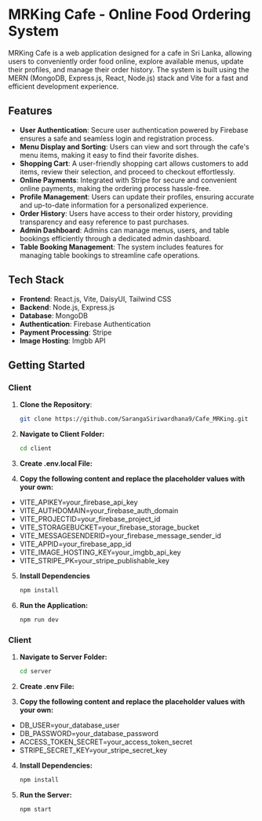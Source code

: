 # MRKing Cafe - Online Food Ordering System

MRKing Cafe is a web application designed for a cafe in Sri Lanka, allowing users to conveniently order food online, explore available menus, update their profiles, and manage their order history. The system is built using the MERN (MongoDB, Express.js, React, Node.js) stack and Vite for a fast and efficient development experience.

## Features

- **User Authentication**: Secure user authentication powered by Firebase ensures a safe and seamless login and registration process.
- **Menu Display and Sorting**: Users can view and sort through the cafe's menu items, making it easy to find their favorite dishes.
- **Shopping Cart**: A user-friendly shopping cart allows customers to add items, review their selection, and proceed to checkout effortlessly.
- **Online Payments**: Integrated with Stripe for secure and convenient online payments, making the ordering process hassle-free.
- **Profile Management**: Users can update their profiles, ensuring accurate and up-to-date information for a personalized experience.
- **Order History**: Users have access to their order history, providing transparency and easy reference to past purchases.
- **Admin Dashboard**: Admins can manage menus, users, and table bookings efficiently through a dedicated admin dashboard.
- **Table Booking Management**: The system includes features for managing table bookings to streamline cafe operations.

## Tech Stack

- **Frontend**: React.js, Vite, DaisyUI, Tailwind CSS
- **Backend**: Node.js, Express.js
- **Database**: MongoDB
- **Authentication**: Firebase Authentication
- **Payment Processing**: Stripe
- **Image Hosting**: Imgbb API

## Getting Started

### Client

1. **Clone the Repository**:

   ```bash
   git clone https://github.com/SarangaSiriwardhana9/Cafe_MRKing.git
   
2. **Navigate to Client Folder:**

   ```bash
   cd client

3. **Create .env.local File:**

4. **Copy the following content and replace the placeholder values with your own:**

- VITE_APIKEY=your_firebase_api_key
- VITE_AUTHDOMAIN=your_firebase_auth_domain
- VITE_PROJECTID=your_firebase_project_id
- VITE_STORAGEBUCKET=your_firebase_storage_bucket
- VITE_MESSAGESENDERID=your_firebase_message_sender_id
- VITE_APPID=your_firebase_app_id
- VITE_IMAGE_HOSTING_KEY=your_imgbb_api_key
- VITE_STRIPE_PK=your_stripe_publishable_key

5. **Install Dependencies**

   ```bash
   npm install

7. **Run the Application:**

   ```bash
   npm run dev

### Client

1. **Navigate to Server Folder:**

   ```bash
   cd server
   
2. **Create .env File:**

3. **Copy the following content and replace the placeholder values with your own:**
   
- DB_USER=your_database_user
- DB_PASSWORD=your_database_password
- ACCESS_TOKEN_SECRET=your_access_token_secret
- STRIPE_SECRET_KEY=your_stripe_secret_key

4. **Install Dependencies:**

   ```bash
   npm install

5. **Run the Server:**
   ```bash
   npm start









